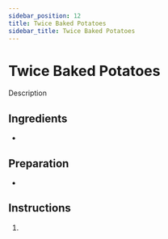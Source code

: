 ```yaml
---
sidebar_position: 12
title: Twice Baked Potatoes
sidebar_title: Twice Baked Potatoes
---
```


# Twice Baked Potatoes
Description

## Ingredients
  -

## Preparation
  - 

## Instructions
  1. 